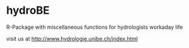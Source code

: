 # hydroBE
R-Package with miscellaneous functions for hydrologists workaday life

visit us at http://www.hydrologie.unibe.ch/index.html
